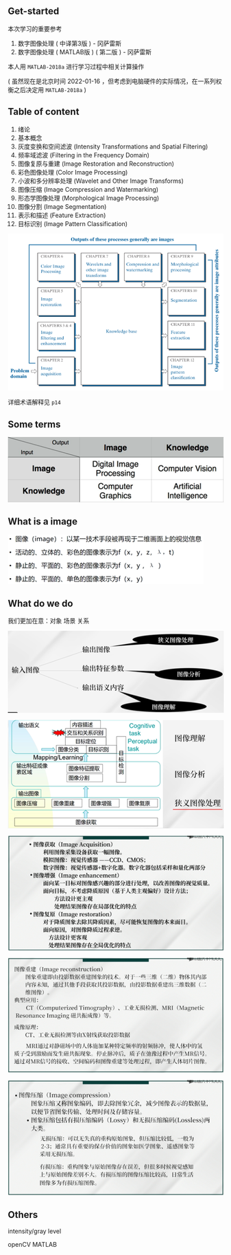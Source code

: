 ## Get-started
本次学习的重要参考
1. 数字图像处理 ( 中译第3版 ) - 冈萨雷斯
2. 数字图像处理 ( MATLAB版 ) ( 第二版 ) - 冈萨雷斯

本人用 `MATLAB-2018a` 进行学习过程中相关计算操作

( 虽然现在是北京时间 2022-01-16 ，但考虑到电脑硬件的实际情况，在一系列权衡之后决定用 `MATLAB-2018a` )

## Table of content
1. 绪论
2. 基本概念
3. 灰度变换和空间滤波 (Intensity Transformations and Spatial Filtering)
4. 频率域滤波 (Filtering in the Frequency Domain)
5. 图像复原与重建 (Image Restoration and Reconstruction)
6. 彩色图像处理 (Color Image Processing)
7. 小波和多分辨率处理 (Wavelet and Other Image Transforms)
8. 图像压缩 (Image Compression and Watermarking)
9.  形态学图像处理 (Morphological Image Processing)
10. 图像分割 (Image Segmentation)
11. 表示和描述 (Feature Extraction)
12. 目标识别 (Image Pattern Classification)

![](image/2022-01-16-15-36-10.png)

详细术语解释见 `p14`

## Some terms

![](image/2021-11-30-16-22-59.png)

## What is a image
![](image/2021-11-30-16-22-26.png)

## What do we do
我们更加在意：对象 场景 关系

![](image/2021-11-30-16-24-40.png)

![](image/2021-11-30-16-26-48.png)

![](image/2021-11-30-16-29-37.png)

![](image/2021-11-30-16-29-42.png)

![](image/2021-11-30-16-29-46.png)

## Others
intensity/gray level

openCV MATLAB